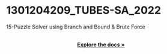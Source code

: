 # 1301204209_TUBES-SA_2022
15-Puzzle Solver using Branch and Bound &amp; Brute Force

<div id="top"></div>
  <p align="center">
    <br />
    <a href="https://docs.google.com/document/d/15kkwD-dXL-ktN4NCAde2Pi3BmHzrEasb2EjXhZ7-QEM/edit?usp=sharing"><strong>Explore the docs »</strong></a>
    <br />
    <br />
  </p>
</div>
